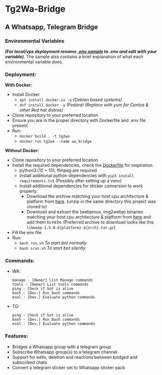 # Tg2Wa-Bridge 
## A Whatsapp, Telegram Bridge 

### Environmental Variables

___(For local/vps deployment rename [.env.sample](.env.sample) to .env and edit with your variable)___.
The sample also contains a brief explanation of what each environmental variable does.


### Deployment:
**With Docker:**
- Install Docker
   - `apt install docker.io -y` _(Debian based systems)_
   - `dnf install docker -y` _(Fedora) (Replace with yum for Centos & other Red hat distros)_
- Clone repository to your preferred location 
- Ensure you are in the proper directory with Dockerfile and .env file present
- Run:
   - `docker build . -t tg2wa`
   - `docker run tg2wa --name wa_bridge`

**Without Docker:**
- Clone repository to your preferred location 
- Install the required dependencies, check the [Dockerfile](Dockerfile) for inspiration.
    - python3.(10 ~ 13), ffmpeg are required
    - Install additional python dependencies with `pip3 install requirements.txt` (Possibly after setting up a venv)
    - Install additional dependencies for sticker conversion to work properly:
        - Download the archive matching your host cpu architecture & platform from [here](https://github.com/ed-asriyan/lottie-converter/releases/).
        (unzip in the same directory this project was cloned to)
        - Download and extract the (webpmux, img2webp) binaries matching your host cpu architecture & platform from [here](https://storage.googleapis.com/downloads.webmproject.org/releases/webp/index.html) and add them to `PATH`. (Preferred archive to download looks like this `libwebp-1.5.0-${platform}-${arch}.tar.gz`)
- Fill the env file.
- Run:
  - `bash run.sh` _To start bot normally_
  - `bash srun.sh` _To start bot silently_


### Commands:
- WA:
    ```
    manage - [Owner] List Manage commands
    tools - [Owner] List tools commands
    ping - Check if bot is alive
    bash - [Dev.] Run bash commands
    eval - [Dev.] Evaluate python commands
    ```
- TG:
    ```
    ping - Check if bot is alive
    bash - [Dev.] Run bash commands
    eval - [Dev.] Evaluate python commands
    ```
### Features:
- Bridges a Whatsapp group with a telegram group
- Subscribe Whatsapp group(s) to a telegram channel.
- Support for edits, deletion and reactions between bridged and subscribed chats.
- Convert a telegram sticker set to Whatsapp sticker pack


